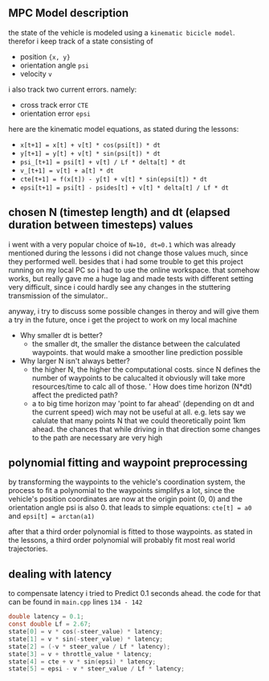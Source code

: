 ## MPC Model description

the state of the vehicle is modeled using a `kinematic bicicle model`. therefor i keep track of a state consisting of
* position `{x, y}`
* orientation angle `psi`
* velocity `v`

i also track two current errors. namely:
* cross track error `CTE`
* orientation error `epsi`

here are the kinematic model equations, as stated during the lessons:
* `x[t+1] = x[t] + v[t] * cos(psi[t]) * dt`
* `y[t+1] = y[t] + v[t] * sin(psi[t]) * dt`
* `psi_[t+1] = psi[t] + v[t] / Lf * delta[t] * dt`
* `v_[t+1] = v[t] + a[t] * dt`
* `cte[t+1] = f(x[t]) - y[t] + v[t] * sin(epsi[t]) * dt`
* `epsi[t+1] = psi[t] - psides[t] + v[t] * delta[t] / Lf * dt`


## chosen N (timestep length) and dt (elapsed duration between timesteps) values

i went with a very popular choice of `N=10, dt=0.1` which was already mentioned during the lessons
i did not change those values much, since they performed well. besides that i had some trouble to get this project running
on my local PC so i had to use the online workspace. that somehow works, but really gave me a huge lag and made tests with 
different setting very difficult, since i could hardly see any changes in the stuttering transmission of the simulator..

anyway, i try to discuss some possible changes in theroy and will give them a try in the future, once i get the project to
work on my local machine
* Why smaller dt is better? 
  * the smaller dt, the smaller the distance between the calculated waypoints. that would make a smoother line prediction possible
* Why larger N isn't always better?
  * the higher N, the higher the computational costs. since N defines the number of waypoints to be calucalted it obviously will
    take more resources/time to calc all of those.
' How does time horizon (N*dt) affect the predicted path?
  * a to big time horizon may 'point to far ahead' (depending on dt and the current speed) wich may not be
    useful at all. e.g. lets say we calulate that many points N that we could theoretically point 1km ahead. the chances that
    while driving in that direction some changes to the path are necessary are very high

## polynomial fitting and waypoint preprocessing

by transforming the waypoints to the vehicle's coordination system, the process to fit a polynomial to the waypoints simplifys a lot, since the vehicle's position coordinates are now at the origin point (0, 0) and the orientation angle psi is also 0.
that leads to simple equations: `cte[t] = a0` and `epsi[t] = arctan(a1)`

after that a third order polynomial is fitted to those waypoints. as stated in the lessons, a third order polynomial will probably fit most real world trajectories.

## dealing with latency

to compensate latency i tried to Predict 0.1 seconds ahead. the code for that can be found in `main.cpp` lines `134 - 142`

```C
double latency = 0.1;
const double Lf = 2.67;
state[0] = v * cos(-steer_value) * latency;
state[1] = v * sin(-steer_value) * latency;
state[2] = (-v * steer_value / Lf * latency);
state[3] = v + throttle_value * latency;
state[4] = cte + v * sin(epsi) * latency;
state[5] = epsi - v * steer_value / Lf * latency;
```
